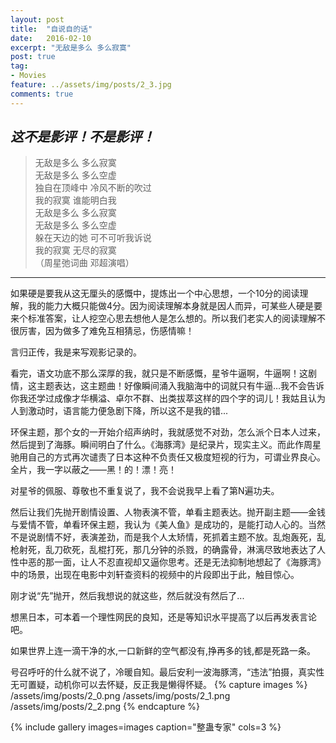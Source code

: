 ```yaml
---
layout: post
title:  "自说自的话"
date:   2016-02-10
excerpt: "无敌是多么 多么寂寞"
post: true
tag:
- Movies
feature: ../assets/img/posts/2_3.jpg
comments: true
---
```

*这不是影评！不是影评！*
---
> 无敌是多么 多么寂寞<br>
> 无敌是多么 多么空虚<br>
> 独自在顶峰中 冷风不断的吹过<br>
> 我的寂寞 谁能明白我<br>
> 无敌是多么 多么寂寞<br>
> 无敌是多么 多么空虚<br>
> 躲在天边的她 可不可听我诉说<br>
> 我的寂寞 无尽的寂寞<br>
>（周星弛词曲 邓超演唱）

---
如果硬是要我从这无厘头的感慨中，提炼出一个中心思想，一个10分的阅读理解，我的能力大概只能做4分。因为阅读理解本身就是因人而异，可某些人硬是要来个标准答案，让人挖空心思去想他人是怎么想的。所以我们老实人的阅读理解不很厉害，因为做多了难免互相猜忌，伤感情嘛！

言归正传，我是来写观影记录的。

看完，语文功底不那么深厚的我，就只是不断感慨，星爷牛逼啊，牛逼啊！这剧情，这主题表达，这主题曲！好像瞬间涌入我脑海中的词就只有牛逼…我不会告诉你我还学过成像才华横溢、卓尔不群、出类拔萃这样的四个字的词儿！我姑且认为人到激动时，语言能力便急剧下降，所以这不是我的错...

环保主题，那个女的一开始介绍声纳时，我就感觉不对劲，怎么派个日本人过来，然后提到了海豚。瞬间明白了什么。《海豚湾》是纪录片，现实主义。而此作周星驰用自己的方式再次谴责了日本这种不负责任又极度短视的行为，可谓业界良心。全片，我一字以蔽之——黑！的！漂！亮！

对星爷的佩服、尊敬也不重复说了，我不会说我早上看了第N遍功夫。 

然后让我们先抛开剧情设置、人物表演不管，单看主题表达。抛开副主题——金钱与爱情不管，单看环保主题，我认为《美人鱼》是成功的，是能打动人心的。当然不是说剧情不好，表演差劲，而是我个人太矫情，死抓着主题不放。乱炮轰死，乱枪射死，乱刀砍死，乱棍打死，那几分钟的杀戮，的确露骨，淋漓尽致地表达了人性中恶的那一面，让人不忍直视却又逼你思考。还是无法抑制地想起了《海豚湾》中的场景，出现在电影中刘轩查资料的视频中的片段即出于此，触目惊心。

刚才说“先”抛开，然后我想说的就这些，然后就没有然后了... 

想黑日本，可本着一个理性网民的良知，还是等知识水平提高了以后再发表言论吧。

如果世界上连一滴干净的水,一口新鲜的空气都没有,挣再多的钱,都是死路一条。

号召呼吁的什么就不说了，冷暖自知。最后安利一波海豚湾，“违法”拍摄，真实性无可置疑，动机你可以去怀疑，反正我是懒得怀疑。
{% capture images %}
/assets/img/posts/2_0.png
/assets/img/posts/2_1.png
/assets/img/posts/2_2.png
{% endcapture %}

{% include gallery images=images caption="整蛊专家" cols=3 %}
